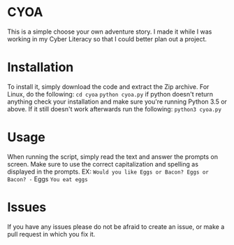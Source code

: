 # CYOA
This is a simple choose your own adventure story. I made it while I was working in my Cyber Literacy so that I could better plan out a project.
# Installation
To install it, simply download the code and extract the Zip archive. For Linux, do the following:
`cd cyoa`
`python cyoa.py`
if python doesn't return anything check your installation and make sure you're running Python 3.5 or above. If it still doesn't work afterwards run the following:
`python3 cyoa.py`
# Usage
When running the script, simply read the text and answer the prompts on screen. Make sure to use the correct capitalization and spelling as displayed in the prompts. EX:
`Would you like Eggs or Bacon? Eggs or Bacon? -` Eggs
`You eat eggs`
# Issues
If you have any issues please do not be afraid to create an issue, or make a pull request in which you fix it.
